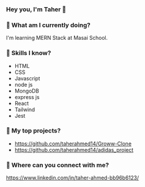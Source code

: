 ### Hey you, I'm Taher 👋

### 💬 What am I currently doing?
 I'm learning MERN Stack at Masai School.
 
### 💬 Skills I know?
 - HTML
 - CSS
 - Javascript
 - node js
 - MongoDB
 - express js
 - React
 - Tailwind
 - Jest

### 💬 My top projects?
 - https://github.com/taherahmed14/Groww-Clone
 - https://github.com/taherahmed14/adidas_project

### 💬 Where can you connect with me?
https://www.linkedin.com/in/taher-ahmed-bb96b6123/
 



<!--
**taherahmed14/taherahmed14** is a ✨ _special_ ✨ repository because its `README.md` (this file) appears on your GitHub profile.

Here are some ideas to get you started:

- 🔭 I’m currently working on ...
- 🌱 I’m currently learning ...
- 👯 I’m looking to collaborate on ...
- 🤔 I’m looking for help with ...
- 💬 Ask me about ...
- 📫 How to reach me: ...
- 😄 Pronouns: ...
- ⚡ Fun fact: ...
-->
